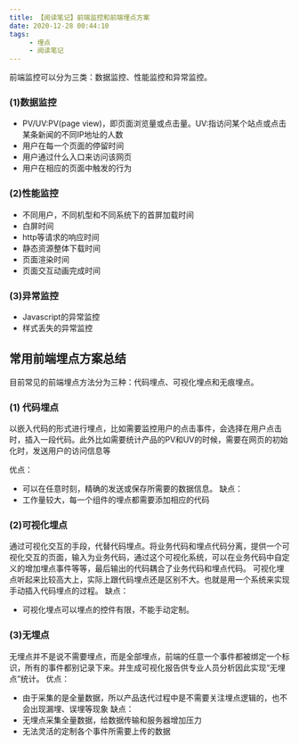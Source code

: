 ```yaml
---
title: 【阅读笔记】前端监控和前端埋点方案
date: 2020-12-28 00:44:10
tags:
     - 埋点
     - 阅读笔记
---
```


前端监控可以分为三类：数据监控、性能监控和异常监控。

<!-- more -->

### (1)数据监控
- PV/UV:PV(page view)，即页面浏览量或点击量。UV:指访问某个站点或点击某条新闻的不同IP地址的人数
- 用户在每一个页面的停留时间
- 用户通过什么入口来访问该网页
- 用户在相应的页面中触发的行为

### (2)性能监控
- 不同用户，不同机型和不同系统下的首屏加载时间
- 白屏时间
- http等请求的响应时间
- 静态资源整体下载时间
- 页面渲染时间
- 页面交互动画完成时间

### (3)异常监控
- Javascript的异常监控
- 样式丢失的异常监控

## 常用前端埋点方案总结

目前常见的前端埋点方法分为三种：代码埋点、可视化埋点和无痕埋点。

### (1) 代码埋点
以嵌入代码的形式进行埋点，比如需要监控用户的点击事件，会选择在用户点击时，插入一段代码。此外比如需要统计产品的PV和UV的时候，需要在网页的初始化时，发送用户的访问信息等

优点：
- 可以在任意时刻，精确的发送或保存所需要的数据信息。
缺点：
- 工作量较大，每一个组件的埋点都需要添加相应的代码

### (2)可视化埋点
通过可视化交互的手段，代替代码埋点。将业务代码和埋点代码分离，提供一个可视化交互的页面，输入为业务代码，通过这个可视化系统，可以在业务代码中自定义的增加埋点事件等等，最后输出的代码耦合了业务代码和埋点代码。
可视化埋点听起来比较高大上，实际上跟代码埋点还是区别不大。也就是用一个系统来实现手动插入代码埋点的过程。
缺点：

- 可视化埋点可以埋点的控件有限，不能手动定制。

### (3)无埋点
无埋点并不是说不需要埋点，而是全部埋点，前端的任意一个事件都被绑定一个标识，所有的事件都别记录下来。并生成可视化报告供专业人员分析因此实现“无埋点”统计。
优点：
- 由于采集的是全量数据，所以产品迭代过程中是不需要关注埋点逻辑的，也不会出现漏埋、误埋等现象
缺点：
- 无埋点采集全量数据，给数据传输和服务器增加压力
- 无法灵活的定制各个事件所需要上传的数据
